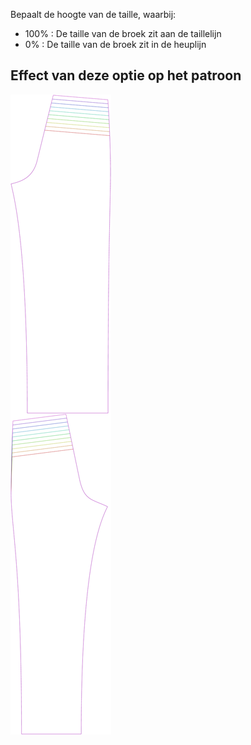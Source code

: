 
Bepaalt de hoogte van de taille, waarbij:

 - 100% : De taille van de broek zit aan de taillelijn
 - 0% : De taille van de broek zit in de heuplijn


## Effect van deze optie op het patroon
![Deze afbeelding toont het effect van deze optie door meerdere varianten die een andere waarde hebben voor deze optie te vervangen](titan_waistheight_sample.svg "Effect van deze optie op het patroon")